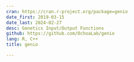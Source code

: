 ```yaml
---
cran: https://cran.r-project.org/package=genio
date_first: 2019-03-15
date_last: 2024-02-27
desc: Genetics Input/Output Functions
github: https://github.com/OchoaLab/genio
lang: R, C++
title: genio

---
```

